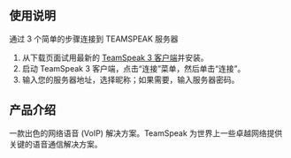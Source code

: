## 使用说明

通过 3 个简单的步骤连接到 TEAMSPEAK 服务器

1. 从下载页面试用最新的 [TeamSpeak 3 客户端](https://teamspeak.com/zh-CN/downloads/)并安装。
2. 启动 TeamSpeak 3 客户端，点击“连接”菜单，然后单击“连接”。
2. 输入您的服务器地址，选择昵称；如果需要，输入服务器密码。

## 产品介绍

一款出色的网络语音 (VoIP) 解决方案。TeamSpeak 为世界上一些卓越网络提供关键的语音通信解决方案。
